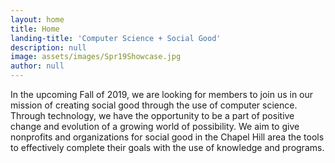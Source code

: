 ```yaml
---
layout: home
title: Home
landing-title: 'Computer Science + Social Good'
description: null
image: assets/images/Spr19Showcase.jpg
author: null
---
```


In the upcoming Fall of 2019, we are looking for members to join us in our mission of creating social good through the use of computer science. Through technology, we have the opportunity to be a part of positive change and evolution of a growing world of possibility. We aim to give nonprofits and organizations for social good in the Chapel Hill area the tools to effectively complete their goals with the use of knowledge and programs.
